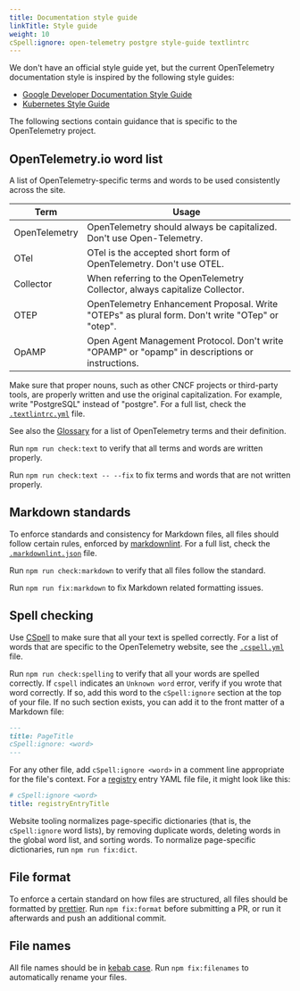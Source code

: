 ```yaml
---
title: Documentation style guide
linkTitle: Style guide
weight: 10
cSpell:ignore: open-telemetry postgre style-guide textlintrc
---
```


We don't have an official style guide yet, but the current OpenTelemetry
documentation style is inspired by the following style guides:

- [Google Developer Documentation Style Guide](https://developers.google.com/style)
- [Kubernetes Style Guide](https://kubernetes.io/docs/contribute/style/style-guide/)

The following sections contain guidance that is specific to the OpenTelemetry
project.

## OpenTelemetry.io word list

A list of OpenTelemetry-specific terms and words to be used consistently across
the site.

<!-- prettier-ignore-start -->
| Term | Usage |
| --- | --- |
| OpenTelemetry | OpenTelemetry should always be capitalized. Don't use Open-Telemetry. |
| OTel | OTel is the accepted short form of OpenTelemetry. Don't use OTEL. |
| Collector | When referring to the OpenTelemetry Collector, always capitalize Collector. |
| OTEP | OpenTelemetry Enhancement Proposal. Write "OTEPs" as plural form. Don't write "OTep" or "otep". |
| OpAMP | Open Agent Management Protocol. Don't write "OPAMP" or "opamp" in descriptions or instructions. |
<!-- prettier-ignore-end -->

Make sure that proper nouns, such as other CNCF projects or third-party tools,
are properly written and use the original capitalization. For example, write
"PostgreSQL" instead of "postgre". For a full list, check the
[`.textlintrc.yml`](https://github.com/open-telemetry/opentelemetry.io/blob/main/.textlintrc.yml)
file.

See also the [Glossary](/docs/concepts/glossary/) for a list of OpenTelemetry
terms and their definition.

Run `npm run check:text` to verify that all terms and words are written
properly.

Run `npm run check:text -- --fix` to fix terms and words that are not written
properly.

## Markdown standards

To enforce standards and consistency for Markdown files, all files should follow
certain rules, enforced by
[markdownlint](https://github.com/DavidAnson/markdownlint). For a full list,
check the
[`.markdownlint.json`](https://github.com/open-telemetry/opentelemetry.io/blob/main/.markdownlint.json)
file.

Run `npm run check:markdown` to verify that all files follow the standard.

Run `npm run fix:markdown` to fix Markdown related formatting issues.

## Spell checking

Use [CSpell](https://github.com/streetsidesoftware/cspell) to make sure that all
your text is spelled correctly. For a list of words that are specific to the
OpenTelemetry website, see the
[`.cspell.yml`](https://github.com/open-telemetry/opentelemetry.io/blob/main/.cspell.yml)
file.

Run `npm run check:spelling` to verify that all your words are spelled
correctly. If `cspell` indicates an `Unknown word` error, verify if you wrote
that word correctly. If so, add this word to the `cSpell:ignore` section at the
top of your file. If no such section exists, you can add it to the front matter
of a Markdown file:

```markdown
---
title: PageTitle
cSpell:ignore: <word>
---
```

For any other file, add `cSpell:ignore <word>` in a comment line appropriate for
the file's context. For a [registry](/ecosystem/registry/) entry YAML file file,
it might look like this:

```yaml
# cSpell:ignore <word>
title: registryEntryTitle
```

Website tooling normalizes page-specific dictionaries (that is, the
`cSpell:ignore` word lists), by removing duplicate words, deleting words in the
global word list, and sorting words. To normalize page-specific dictionaries,
run `npm run fix:dict`.

## File format

To enforce a certain standard on how files are structured, all files should be
formatted by [prettier](https://prettier.io). Run `npm fix:format` before
submitting a PR, or run it afterwards and push an additional commit.

## File names

All file names should be in
[kebab case](https://en.wikipedia.org/wiki/Letter_case#Kebab_case). Run
`npm fix:filenames` to automatically rename your files.

